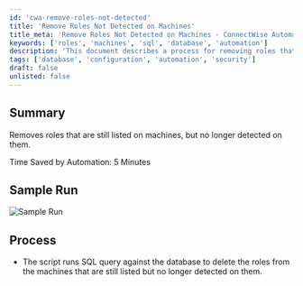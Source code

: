 ```yaml
---
id: 'cwa-remove-roles-not-detected'
title: 'Remove Roles Not Detected on Machines'
title_meta: 'Remove Roles Not Detected on Machines - ConnectWise Automate'
keywords: ['roles', 'machines', 'sql', 'database', 'automation']
description: 'This document describes a process for removing roles that are still listed on machines but are no longer detected. The automation saves approximately 5 minutes of manual effort by running a SQL query to delete these outdated roles from the database.'
tags: ['database', 'configuration', 'automation', 'security']
draft: false
unlisted: false
---
```

## Summary

Removes roles that are still listed on machines, but no longer detected on them.

Time Saved by Automation: 5 Minutes

## Sample Run

![Sample Run](5078775/docs/8092777/images/11262416)

## Process

- The script runs SQL query against the database to delete the roles from the machines that are still listed but no longer detected on them.

